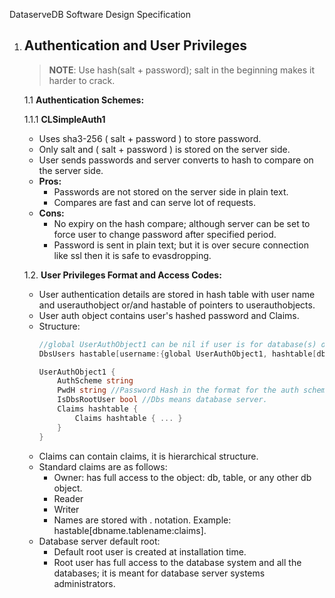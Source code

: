 DataserveDB Software Design Specification

1. ## Authentication and User Privileges
    > **NOTE**: Use hash(salt + password); salt in the beginning makes it harder to crack.

    1.1 **Authentication Schemes:**
    
      1.1.1 **CLSimpleAuth1**
      * Uses sha3-256 ( salt + password ) to store password.
      * Only salt and ( salt + password ) is stored on the server side.
      * User sends passwords and server converts to hash to compare on the server side.
      * **Pros:**
        * Passwords are not stored on the server side in plain text.
        * Compares are fast and can serve lot of requests.
      * **Cons:**
        * No expiry on the hash compare; although server can be set to force user to change password after specified period.
        * Password is sent in plain text; but it is over secure connection like ssl then it is safe to evasdropping.
      
    1.2. **User Privileges Format and Access Codes:**
      * User authentication details are stored in hash table with user name and userauthobject or/and hastable of pointers to userauthobjects.
      * User auth object contains user's hashed password and Claims.
      * Structure:
        ```go
        //global UserAuthObject1 can be nil if user is for database(s) only.
        DbsUsers hastable[username:{global UserAuthObject1, hashtable[dbname:UserAuthObject1]}]
        
        UserAuthObject1 {
            AuthScheme string
            PwdH string //Password Hash in the format for the auth scheme.
            IsDbsRootUser bool //Dbs means database server.
            Claims hashtable {
                Claims hashtable { ... }
            }
        }
        ```
      * Claims can contain claims, it is hierarchical structure.
      * Standard claims are as follows:
        * Owner: has full access to the object: db, table, or any other db object.
        * Reader
        * Writer
        * Names are stored with . notation. Example: hastable[dbname.tablename:claims].
      * Database server default root:
        * Default root user is created at installation time.
        * Root user has full access to the database system and all the databases; it is meant for database server systems administrators.
